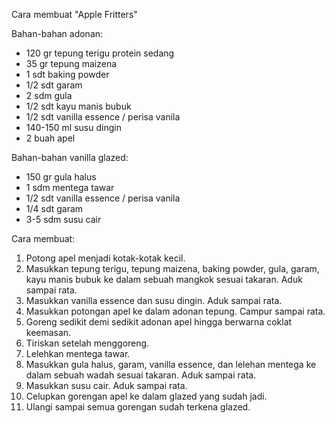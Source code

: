 Cara membuat "Apple Fritters"

Bahan-bahan adonan:
- 120 gr tepung terigu protein sedang
- 35 gr tepung maizena
- 1 sdt baking powder
- 1/2 sdt garam
- 2 sdm gula
- 1/2 sdt kayu manis bubuk
- 1/2 sdt vanilla essence / perisa vanila
- 140-150 ml susu dingin
- 2 buah apel

Bahan-bahan vanilla glazed:
- 150 gr gula halus
- 1 sdm mentega tawar
- 1/2 sdt vanilla essence / perisa vanila
- 1/4 sdt garam
- 3-5 sdm susu cair

Cara membuat:
1. Potong apel menjadi kotak-kotak kecil.
2. Masukkan tepung terigu, tepung maizena, baking powder, gula, garam, kayu manis bubuk ke dalam sebuah mangkok sesuai takaran. Aduk sampai rata.
3. Masukkan vanilla essence dan susu dingin. Aduk sampai rata.
4. Masukkan potongan apel ke dalam adonan tepung. Campur sampai rata.
5. Goreng sedikit demi sedikit adonan apel hingga berwarna coklat keemasan.
6. Tiriskan setelah menggoreng.
7. Lelehkan mentega tawar.
8. Masukkan gula halus, garam, vanilla essence, dan lelehan mentega ke dalam sebuah wadah sesuai takaran. Aduk sampai rata.
9. Masukkan susu cair. Aduk sampai rata.
10. Celupkan gorengan apel ke dalam glazed yang sudah jadi.
11. Ulangi sampai semua gorengan sudah terkena glazed.
